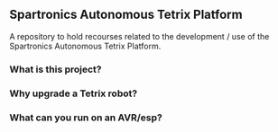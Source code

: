 ## Spartronics Autonomous Tetrix Platform

A repository to hold recourses related to the development / use of the Spartronics Autonomous Tetrix Platform.

### What is this project?
### Why upgrade a Tetrix robot?
### What can you run on an AVR/esp?
